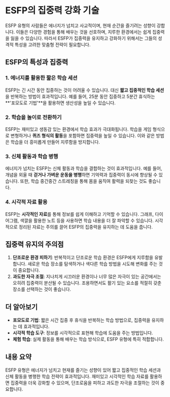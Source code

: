 # ESFP의 집중력 강화 기술

ESFP 유형의 사람들은 에너지가 넘치고 사교적이며, 현재 순간을 즐기려는 성향이 강합니다. 이들은 다양한 경험을 통해 배우는 것을 선호하며, 지루한 환경에서는 쉽게 집중력을 잃을 수 있습니다. 따라서 ESFP가 집중력을 유지하고 강화하기 위해서는 그들의 성격적 특성을 고려한 맞춤형 전략이 필요합니다.

## ESFP의 특성과 집중력

### 1. 에너지를 활용한 짧은 학습 세션
ESFP는 긴 시간 동안 집중하는 것이 어려울 수 있습니다. 대신 **짧고 집중적인 학습 세션**을 반복하는 방법이 효과적입니다. 예를 들어, 25분 동안 집중하고 5분간 휴식하는 **'포모도로 기법'**을 활용하면 생산성을 높일 수 있습니다.

### 2. 학습을 놀이로 전환하기
ESFP는 재미있고 생동감 있는 환경에서 학습 효과가 극대화됩니다. 학습을 게임 형식으로 변형하거나 **퀴즈 형식의 활동**을 포함하면 집중력을 높일 수 있습니다. 이와 같은 방법은 학습을 더 흥미롭게 만들어 지루함을 방지합니다.

### 3. 신체 활동과 학습 병행
에너지가 넘치는 ESFP는 신체 활동과 학습을 결합하는 것이 효과적입니다. 예를 들어, 개념을 외울 때 **걷거나 가벼운 운동을 병행**하면 기억력과 집중력이 동시에 향상될 수 있습니다. 또한, 학습 중간중간 스트레칭을 통해 몸을 움직여 활력을 되찾는 것도 좋습니다.

### 4. 시각적 자료 활용
ESFP는 **시각적인 자료**를 통해 정보를 쉽게 이해하고 기억할 수 있습니다. 그래프, 다이어그램, 색깔을 활용한 노트 등을 사용하면 학습 내용을 더 잘 파악할 수 있습니다. 시각적으로 정리된 자료는 주의를 끌어 ESFP의 집중력을 유지하는 데 도움을 줍니다.

## 집중력 유지의 주의점

1. **단조로운 환경 피하기**: 반복적이고 단조로운 학습 환경은 ESFP에게 지루함을 유발합니다. 새로운 학습 장소를 탐색하거나 색다른 학습 방법을 시도해 변화를 주는 것이 중요합니다.
2. **과도한 자극 조절**: 지나치게 시끄러운 환경이나 너무 많은 자극이 있는 공간에서는 오히려 집중력이 분산될 수 있습니다. 조용하면서도 활기 있는 요소를 적절히 갖춘 장소를 선택하는 것이 좋습니다.

## 더 알아보기

* **포모도로 기법**: 짧은 시간 집중 후 휴식을 반복하는 학습 방법으로, 집중력을 유지하는 데 효과적입니다.
* **시각적 학습 도구**: 정보를 시각적으로 표현해 학습에 도움을 주는 방법입니다.
* **체험 학습**: 실제 활동을 통해 배우는 학습 방식으로, ESFP 유형에 특히 적합합니다.

## 내용 요약

ESFP 유형은 에너지가 넘치고 현재를 즐기는 성향이 있어 짧고 집중적인 학습 세션과 신체 활동을 병행한 학습 전략이 효과적입니다. 재미있고 시각적인 학습 자료를 활용하면 집중력을 더욱 강화할 수 있으며, 단조로움을 피하고 과도한 자극을 조절하는 것이 중요합니다.